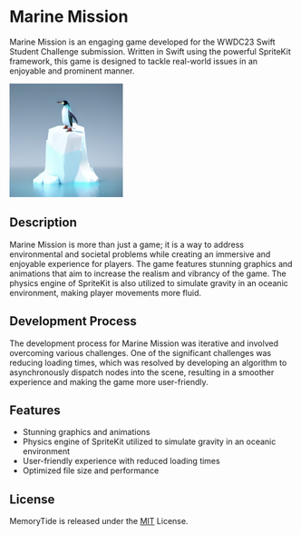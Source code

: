 # Marine Mission
Marine Mission is an engaging game developed for the WWDC23 Swift Student Challenge submission. Written in Swift using the powerful SpriteKit framework, this game is designed to tackle real-world issues in an enjoyable and prominent manner.

<img src="https://github.com/William-Laverty/Marine-Mission/blob/main/Marine%20Misson.swiftpm/Assets.xcassets/AppIcon.appiconset/AppIcon.png?raw=true" alt="Marine Mission" width="200" height="200" />

## Description
Marine Mission is more than just a game; it is a way to address environmental and societal problems while creating an immersive and enjoyable experience for players. The game features stunning graphics and animations that aim to increase the realism and vibrancy of the game. The physics engine of SpriteKit is also utilized to simulate gravity in an oceanic environment, making player movements more fluid.

## Development Process
The development process for Marine Mission was iterative and involved overcoming various challenges. One of the significant challenges was reducing loading times, which was resolved by developing an algorithm to asynchronously dispatch nodes into the scene, resulting in a smoother experience and making the game more user-friendly.

## Features
* Stunning graphics and animations
* Physics engine of SpriteKit utilized to simulate gravity in an oceanic environment
* User-friendly experience with reduced loading times
* Optimized file size and performance

## License
MemoryTide is released under the [MIT](https://opensource.org/license/mit/) License.
